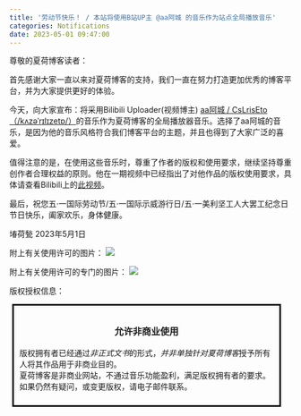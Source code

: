 ```yaml
---
title: '劳动节快乐！ / 本站将使用B站UP主 @aa阿城 的音乐作为站点全局播放音乐'
categories: Notifications
date: 2023-05-01 09:47:00
---
```

尊敬的夏荷博客读者：

首先感谢大家一直以来对夏荷博客的支持，我们一直在努力打造更加优秀的博客平台，并为大家提供更好的体验。

今天，向大家宣布：将采用Bilibili Uploader(视频博主) [aa阿城 / CsLrisEto（/kʌzəˈrɪlɪzetɒ/）](https://space.bilibili.com/1161667785)的音乐作为夏荷博客的全局播放器音乐。选择了aa阿城的音乐，是因为他的音乐风格符合我们博客平台的主题，并且也得到了大家广泛的喜爱。

值得注意的是，在使用这些音乐时，尊重了作者的版权和使用要求，继续坚持尊重创作者合理权益的原则。他在一期视频中已经指出了对他作品的版权使用要求，具体请查看Bilibili上的[此视频](https://www.bilibili.com/video/BV1W54y1P76g/)。

最后，祝您五·一国际劳动节/五·一国际示威游行日/五·一美利坚工人大罢工纪念日节日快乐，阖家欢乐，身体健康。

堾荷甃
2023年5月1日

附上有关使用许可的图片：
![](https://d.helim.net/f/w9Sv/%E5%B1%8F%E5%B9%95%E6%88%AA%E5%9B%BE%202023-05-01%20093913.png)

附上有关使用许可的专门的图片：
![](https://d.helim.net/f/RESm/%E5%B1%8F%E5%B9%95%E6%88%AA%E5%9B%BE%202023-05-03%20201816.png)

版权授权信息：

<div style="width: 90%; margin: 5px; padding: 10px; border: solid black;"><h3 style="text-align: center;">允许非商业使用</h3>
<p>版权拥有者已经通过<i>非正式文书</i>的形式，<i>并非单独针对夏荷博客</i>授予所有人将其作品用于非商业目的。</br>夏荷博客是非商业网站，不通过音乐功能盈利，满足版权拥有者的要求。</br>如果仍然有疑问，或变更版权，请电子邮件联系。
</div>

